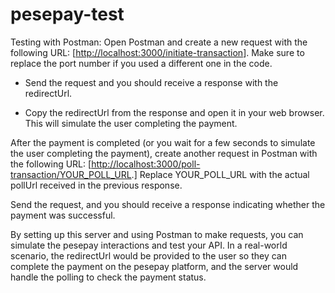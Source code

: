 # pesepay-test

Testing with Postman:
Open Postman and create a new request with the following URL: [<http://localhost:3000/initiate-transaction>]. Make sure to replace the port number if you used a different one in the code.

- Send the request and you should receive a response with the redirectUrl.

- Copy the redirectUrl from the response and open it in your web browser. This will simulate the user completing   the payment.

After the payment is completed (or you wait for a few seconds to simulate the user completing the payment), create another request in Postman with the following URL: [<http://localhost:3000/poll-transaction/YOUR_POLL_URL>.] Replace YOUR_POLL_URL with the actual pollUrl received in the previous response.

Send the request, and you should receive a response indicating whether the payment was successful.

By setting up this server and using Postman to make requests, you can simulate the pesepay interactions and test your API. In a real-world scenario, the redirectUrl would be provided to the user so they can complete the payment on the pesepay platform, and the server would handle the polling to check the payment status.

